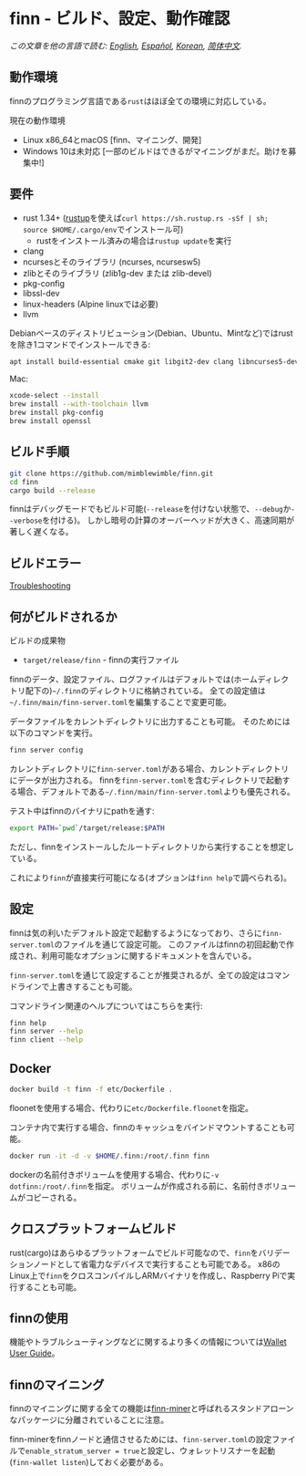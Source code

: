 # finn - ビルド、設定、動作確認

*この文章を他の言語で読む: [English](../build.md), [Español](build_ES.md), [Korean](build_KR.md), [简体中文](build_ZH-CN.md).*

## 動作環境

finnのプログラミング言語である`rust`はほぼ全ての環境に対応している。

現在の動作環境

* Linux x86\_64とmacOS [finn、マイニング、開発]
* Windows 10は未対応 [一部のビルドはできるがマイニングがまだ。助けを募集中!]

## 要件

* rust 1.34+ ([rustup]((https://www.rustup.rs/))を使えば`curl https://sh.rustup.rs -sSf | sh; source $HOME/.cargo/env`でインストール可)
  * rustをインストール済みの場合は`rustup update`を実行
* clang
* ncursesとそのライブラリ (ncurses, ncursesw5)
* zlibとそのライブラリ (zlib1g-dev または zlib-devel)
* pkg-config
* libssl-dev
* linux-headers (Alpine linuxでは必要)
* llvm

Debianベースのディストリビューション(Debian、Ubuntu、Mintなど)ではrustを除き1コマンドでインストールできる:

```sh
apt install build-essential cmake git libgit2-dev clang libncurses5-dev libncursesw5-dev zlib1g-dev pkg-config libssl-dev llvm
```

Mac:

```sh
xcode-select --install
brew install --with-toolchain llvm
brew install pkg-config
brew install openssl
```

## ビルド手順

```sh
git clone https://github.com/mimblewimble/finn.git
cd finn
cargo build --release
```

finnはデバッグモードでもビルド可能(`--release`を付けない状態で、`--debug`か`--verbose`を付ける)。
しかし暗号の計算のオーバーヘッドが大きく、高速同期が著しく遅くなる。

## ビルドエラー

[Troubleshooting](https://github.com/mimblewimble/docs/wiki/Troubleshooting)

## 何がビルドされるか

ビルドの成果物

* `target/release/finn` - finnの実行ファイル

finnのデータ、設定ファイル、ログファイルはデフォルトでは(ホームディレクトリ配下の)`~/.finn`のディレクトリに格納されている。
全ての設定値は`~/.finn/main/finn-server.toml`を編集することで変更可能。

データファイルをカレントディレクトリに出力することも可能。
そのためには以下のコマンドを実行。

```sh
finn server config
```

カレントディレクトリに`finn-server.toml`がある場合、カレントディレクトリにデータが出力される。
finnを`finn-server.toml`を含むディレクトリで起動する場合、デフォルトである`~/.finn/main/finn-server.toml`よりも優先される。

テスト中はfinnのバイナリにpathを通す:

```sh
export PATH=`pwd`/target/release:$PATH
```

ただし、finnをインストールしたルートディレクトリから実行することを想定している。

これにより`finn`が直接実行可能になる(オプションは`finn help`で調べられる)。

## 設定

finnは気の利いたデフォルト設定で起動するようになっており、さらに`finn-server.toml`のファイルを通じて設定可能。
このファイルはfinnの初回起動で作成され、利用可能なオプションに関するドキュメントを含んでいる。

`finn-server.toml`を通じて設定することが推奨されるが、全ての設定はコマンドラインで上書きすることも可能。

コマンドライン関連のヘルプについてはこちらを実行:

```sh
finn help
finn server --help
finn client --help
```

## Docker

```sh
docker build -t finn -f etc/Dockerfile .
```
floonetを使用する場合、代わりに`etc/Dockerfile.floonet`を指定。

コンテナ内で実行する場合、finnのキャッシュをバインドマウントすることも可能。

```sh
docker run -it -d -v $HOME/.finn:/root/.finn finn
```
dockerの名前付きボリュームを使用する場合、代わりに`-v dotfinn:/root/.finn`を指定。
ボリュームが作成される前に、名前付きボリュームがコピーされる。

## クロスプラットフォームビルド

rust(cargo)はあらゆるプラットフォームでビルド可能なので、`finn`をバリデーションノードとして省電力なデバイスで実行することも可能である。
x86のLinux上で`finn`をクロスコンパイルしARMバイナリを作成し、Raspberry Piで実行することも可能。

## finnの使用

機能やトラブルシューティングなどに関するより多くの情報については[Wallet User Guide](https://github.com/mimblewimble/docs/wiki/Wallet-User-Guide)。


## finnのマイニング

finnのマイニングに関する全ての機能は[finn-miner](https://github.com/mimblewimble/finn-miner)と呼ばれるスタンドアローンなパッケージに分離されていることに注意。

finn-minerをfinnノードと通信させるためには、`finn-server.toml`の設定ファイルで`enable_stratum_server = true`と設定し、ウォレットリスナーを起動(`finn-wallet listen`)しておく必要がある。
